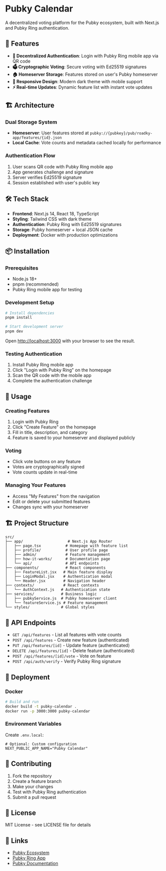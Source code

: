 # Pubky Calendar

A decentralized voting platform for the Pubky ecosystem, built with Next.js and Pubky Ring authentication.

## 🚀 Features

- **🔐 Decentralized Authentication**: Login with Pubky Ring mobile app via QR code
- **🗳️ Cryptographic Voting**: Secure voting with Ed25519 signatures
- **🏠 Homeserver Storage**: Features stored on user's Pubky homeserver
- **📱 Responsive Design**: Modern dark theme with mobile support
- **⚡ Real-time Updates**: Dynamic feature list with instant vote updates

## 🏗️ Architecture

### Dual Storage System

- **Homeserver**: User features stored at `pubky://{pubkey}/pub/roadky-app/features/{id}.json`
- **Local Cache**: Vote counts and metadata cached locally for performance

### Authentication Flow

1. User scans QR code with Pubky Ring mobile app
2. App generates challenge and signature
3. Server verifies Ed25519 signature
4. Session established with user's public key

## 🛠️ Tech Stack

- **Frontend**: Next.js 14, React 18, TypeScript
- **Styling**: Tailwind CSS with dark theme
- **Authentication**: Pubky Ring with Ed25519 signatures
- **Storage**: Pubky homeserver + local JSON cache
- **Deployment**: Docker with production optimizations

## 📦 Installation

### Prerequisites

- Node.js 18+
- pnpm (recommended)
- Pubky Ring mobile app for testing

### Development Setup

```bash
# Install dependencies
pnpm install

# Start development server
pnpm dev
```

Open [http://localhost:3000](http://localhost:3000) with your browser to see the result.

### Testing Authentication

1. Install Pubky Ring mobile app
2. Click "Login with Pubky Ring" on the homepage
3. Scan the QR code with the mobile app
4. Complete the authentication challenge

## 🎯 Usage

### Creating Features

1. Login with Pubky Ring
2. Click "Create Feature" on the homepage
3. Fill in title, description, and category
4. Feature is saved to your homeserver and displayed publicly

### Voting

- Click vote buttons on any feature
- Votes are cryptographically signed
- Vote counts update in real-time

### Managing Your Features

- Access "My Features" from the navigation
- Edit or delete your submitted features
- Changes sync with your homeserver

## 🏗️ Project Structure

```
src/
├── app/                    # Next.js App Router
│   ├── page.tsx           # Homepage with feature list
│   ├── profile/           # User profile page
│   ├── admin/             # Feature management
│   ├── how-it-works/      # Documentation page
│   └── api/               # API endpoints
├── components/            # React components
│   ├── FeatureList.jsx   # Main feature display
│   ├── LoginModal.jsx    # Authentication modal
│   └── Header.jsx        # Navigation header
├── contexts/             # React contexts
│   └── AuthContext.js   # Authentication state
├── services/            # Business logic
│   ├── pubkyService.js  # Pubky homeserver client
│   └── featureService.js # Feature management
└── styles/              # Global styles
```

## 🔧 API Endpoints

- `GET /api/features` - List all features with vote counts
- `POST /api/features` - Create new feature (authenticated)
- `PUT /api/features/[id]` - Update feature (authenticated)
- `DELETE /api/features/[id]` - Delete feature (authenticated)
- `POST /api/features/[id]/vote` - Vote on feature
- `POST /api/auth/verify` - Verify Pubky Ring signature

## 🚀 Deployment

### Docker

```bash
# Build and run
docker build -t pubky-calendar .
docker run -p 3000:3000 pubky-calendar
```

### Environment Variables

Create `.env.local`:

```env
# Optional: Custom configuration
NEXT_PUBLIC_APP_NAME="Pubky Calendar"
```

## 🤝 Contributing

1. Fork the repository
2. Create a feature branch
3. Make your changes
4. Test with Pubky Ring authentication
5. Submit a pull request

## 📄 License

MIT License - see LICENSE file for details

## 🔗 Links

- [Pubky Ecosystem](https://pubky.org)
- [Pubky Ring App](https://pubky.app)
- [Pubky Documentation](https://docs.pubky.org)
